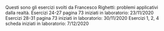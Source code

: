 Questi sono gli esercizi svolti da Francesco Righetti: problemi applicativi dalla realtà.
Esercizi 24-27 pagina 73 iniziati in laboratorio: 23/11/2020
Esercizi 28-31 pagina 73 iniziati in laboratorio: 30/11/2020
Esercizi 1, 2, 4 scheda iniziati in laboratorio: 7/12/2020
